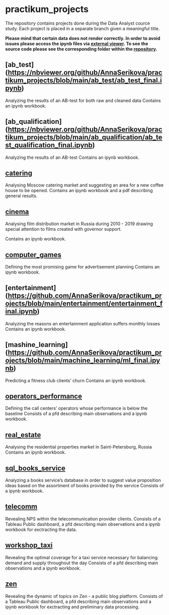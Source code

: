 # practikum_projects

The repository contains projects done during the Data Analyst cource study.
Each project is placed in a separate branch given a meaningful title.

**Please mind that certain data does not render correctly. In order to avoid issues please access the ipynb files via [external viewer](https://nbviewer.org/). To see the source code please see the corresponding folder within the [repository](https://github.com/AnnaSerikova/practikum_projects).**

## [ab_test] (https://nbviewer.org/github/AnnaSerikova/practikum_projects/blob/main/ab_test/ab_test_final.ipynb)
Analyzing the results of an AB-test for both raw and cleaned data
Contains an ipynb workbook.

## [ab_qualification] (https://nbviewer.org/github/AnnaSerikova/practikum_projects/blob/main/ab_qualification/ab_test_qualification_final.ipynb)
Analyzing the results of an AB-test
Contains an ipynb workbook.

## [catering](https://nbviewer.org/github/AnnaSerikova/practikum_projects/blob/main/catering/catering.ipynb)

Analysing Moscow catering market and suggesting an area for a new coffee house to be opened.
Contains an ipynb workbook and a pdf describing general results.

## [cinema](https://github.com/AnnaSerikova/practikum_projects/blob/main/cinema/cinema.ipynb)

Analysing film distribution market in Russia during 2010 - 2019 drawing special attention to films created with governor support.

Contains an ipynb workbook.

## [computer_games](https://github.com/AnnaSerikova/practikum_projects/blob/main/computer_games/computer_games_final.ipynb)

Defining the most promising game for advertisement planning
Contains an ipynb workbook.

## [entertainment] (https://github.com/AnnaSerikova/practikum_projects/blob/main/entertainment/entertainment_final.ipynb)
Analyzing the reasons an entertainment application suffers monthly losses
Contains an ipynb workbook.

## [mashine_learning] (https://github.com/AnnaSerikova/practikum_projects/blob/main/machine_learning/ml_final.ipynb)
Predicting a fitness club clients’ churn
Contains an ipynb workbook.

## [operators_performance](https://nbviewer.org/github/AnnaSerikova/practikum_projects/blob/main/operators_performance/operators_performance_final.ipynb)

Defining the call centers’ operators whose performance is below the baseline
Consists of a pfd describing main observations and a ipynb workbook.

## [real_estate](https://nbviewer.org/github/AnnaSerikova/practikum_projects/blob/main/real_estate/real_estate.ipynb)

Analysing the residential properties market in Saint-Petersburg, Russia
Contains an ipynb workbook.

## [sql_books_service](https://nbviewer.org/github/AnnaSerikova/practikum_projects/blob/main/sql/books_service_sql_final.ipynb)

Analyzing a books service’s database in order to suggest value proposition ideas based on the assortment of books provided by the service
Consists of a ipynb workbook.

## [telecomm](https://nbviewer.org/github/AnnaSerikova/practikum_projects/blob/main/telecomm/telecomm.ipynb)

Revealing NPS within the telecommunication provider clients.
Consists of a Tableau Public dashboard, a pfd describing main observations and a ipynb workbook for exctracting the data.

## [workshop_taxi](https://nbviewer.org/github/AnnaSerikova/practikum_projects/blob/main/workshop_taxi/workshop_taxi_final.ipynb)

Revealing the optimal coverage for a taxi service necessary for balancing demand and supply throughout the day
Consists of a pfd describing main observations and a ipynb workbook.

## [zen](https://nbviewer.org/github/AnnaSerikova/practikum_projects/blob/main/zen/zen.ipynb)

Revealing the dynamic of topics on Zen - a public blog platform.
Consists of a Tableau Public dashboard, a pfd describing main observations and a ipynb workbook for exctracting and preliminary data processing.
